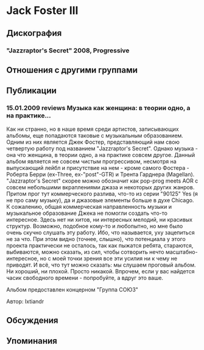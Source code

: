 # Jack Foster III



## Дискография

### "Jazzraptor's Secret" 2008, Progressive




## Отношения с другими группами


## Публикации

### 15.01.2009 reviews Музыка как женщина: в теории одно, а на практике...

<P>Как ни странно, но в наше время среди артистов, записывающих альбомы, еще попадаются таковые с музыкальным образованием. Одним из них является Джек Фостер, представляющий нам свою четвертую работу под названием "Jazzraptor's Secret". Однако музыка - она что женщина, в теории одно, а на практике совсем другое. Данный альбом является не совсем чистым прогрессивом, несмотря на выпускающий лейбл и присутствие на нем - кроме самого Фостера - Роберта Берри (ex-Three, ex-"post"-GTR) и Трента Гарднера (Magellan). "Jazzraptor's Secret" скорее можно обозначит как pop-prog meets AOR с совсем небольшими вкраплениями джаза и некоторых других жанров. Притом прог тут коммерческого разлива, что-то из серии "90125" Yes (я не про саму музыку), да и джазовые элементы больше в духе Chicago. К сожалению, общая коммерческая направленность музыки и музыкальное образование Джека не помогли создать что-то интересное. Здесь нет ни хитов, ни интересных мелодий, ни красивых структур. Возможно, подобное кому-то и любопытно, но мне было очень скучно слушать эту работу. Ибо, что называется, уху зацепиться не за что. При этом видно (точнее, слышно), что потенциала у этого проекта практически не осталось, так как пыжатся ребята, стараются, выбиваются, можно сказать, из сил, чтобы сотворить нечто масштабно-интересное, но с моей точки зрения все эти усилия ни к чему не приводят. И всё, что тут можно сказать: мы слушаем проговый альбом. Ни хороший, ни плохой. Просто никакой. Впрочем, если у вас найдется часик свободного времени - попробуйте, а вдруг это ваше.</P>
<P>Альбом предоставлен концерном "Группа СОЮЗ"</P>
Автор: Ixtiandr


## Обсуждения


## Упоминания

